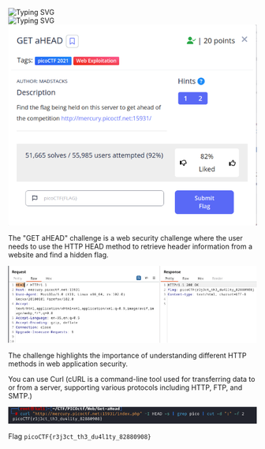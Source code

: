 ![Typing SVG](https://readme-typing-svg.herokuapp.com?font=Fira+Code&pause=1000&width=435&size=35&lines=GET+aHEAD)
<br>
![Typing SVG](https://readme-typing-svg.herokuapp.com?font=Fira+Code&weight=500&pause=1000&color=F70000&width=435&lines=Web+Exploitation)
![Challenge Description](Get-aHEAD.png)

The "GET aHEAD" challenge is a web security challenge where the user needs to use the HTTP HEAD method to retrieve header information from a website and find a hidden flag.

![file command](Solution.png)

 The challenge highlights the importance of understanding different HTTP methods in web application security.
 
 You can use Curl (cURL is a command-line tool used for transferring data to or from a server, supporting various protocols including HTTP, FTP, and SMTP.)
 
 ![file command](Solution2.png)



Flag
`picoCTF{r3j3ct_th3_du4l1ty_82880908}`
